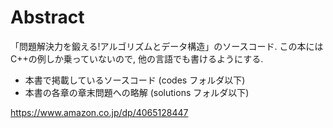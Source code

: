 # Abstract

「問題解決力を鍛える!アルゴリズムとデータ構造」のソースコード. この本にはC++の例しか乗っていないので, 他の言語でも書けるようにする.

- 本書で掲載しているソースコード (codes フォルダ以下)
- 本書の各章の章末問題への略解 (solutions フォルダ以下)

https://www.amazon.co.jp/dp/4065128447
